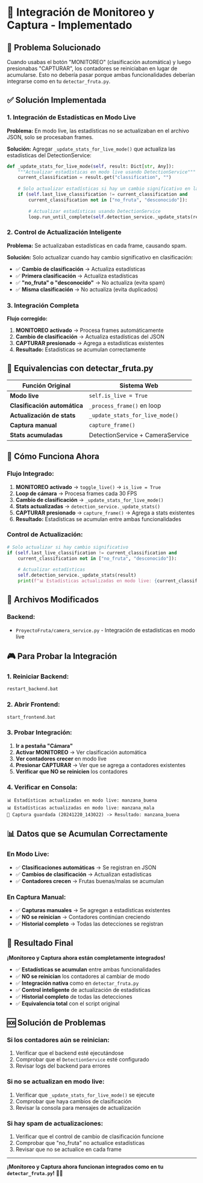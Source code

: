 # 🔄 Integración de Monitoreo y Captura - Implementado

## 🎯 **Problema Solucionado**

Cuando usabas el botón "MONITOREO" (clasificación automática) y luego presionabas "CAPTURAR", los contadores se reiniciaban en lugar de acumularse. Esto no debería pasar porque ambas funcionalidades deberían integrarse como en tu `detectar_fruta.py`.

## ✅ **Solución Implementada**

### **1. Integración de Estadísticas en Modo Live**

**Problema:** En modo live, las estadísticas no se actualizaban en el archivo JSON, solo se procesaban frames.

**Solución:** Agregar `_update_stats_for_live_mode()` que actualiza las estadísticas del DetectionService:

```python
def _update_stats_for_live_mode(self, result: Dict[str, Any]):
    """Actualizar estadísticas en modo live usando DetectionService"""
    current_classification = result.get("classification", "")
    
    # Solo actualizar estadísticas si hay un cambio significativo en la clasificación
    if (self.last_live_classification != current_classification and 
        current_classification not in ["no_fruta", "desconocido"]):
        
        # Actualizar estadísticas usando DetectionService
        loop.run_until_complete(self.detection_service._update_stats(result))
```

### **2. Control de Actualización Inteligente**

**Problema:** Se actualizaban estadísticas en cada frame, causando spam.

**Solución:** Solo actualizar cuando hay cambio significativo en clasificación:

- ✅ **Cambio de clasificación** → Actualiza estadísticas
- ✅ **Primera clasificación** → Actualiza estadísticas  
- ✅ **"no_fruta" o "desconocido"** → No actualiza (evita spam)
- ✅ **Misma clasificación** → No actualiza (evita duplicados)

### **3. Integración Completa**

**Flujo corregido:**
1. **MONITOREO activado** → Procesa frames automáticamente
2. **Cambio de clasificación** → Actualiza estadísticas del JSON
3. **CAPTURAR presionado** → Agrega a estadísticas existentes
4. **Resultado:** Estadísticas se acumulan correctamente

## 🔄 **Equivalencias con detectar_fruta.py**

| Función Original | Sistema Web |
|------------------|-------------|
| **Modo live** | `self.is_live = True` |
| **Clasificación automática** | `_process_frame()` en loop |
| **Actualización de stats** | `_update_stats_for_live_mode()` |
| **Captura manual** | `capture_frame()` |
| **Stats acumuladas** | DetectionService + CameraService |

## 🚀 **Cómo Funciona Ahora**

### **Flujo Integrado:**

1. **MONITOREO activado** → `toggle_live()` → `is_live = True`
2. **Loop de cámara** → Procesa frames cada 30 FPS
3. **Cambio de clasificación** → `_update_stats_for_live_mode()`
4. **Stats actualizadas** → `detection_service._update_stats()`
5. **CAPTURAR presionado** → `capture_frame()` → Agrega a stats existentes
6. **Resultado:** Estadísticas se acumulan entre ambas funcionalidades

### **Control de Actualización:**

```python
# Solo actualizar si hay cambio significativo
if (self.last_live_classification != current_classification and 
    current_classification not in ["no_fruta", "desconocido"]):
    
    # Actualizar estadísticas
    self.detection_service._update_stats(result)
    print(f"📊 Estadísticas actualizadas en modo live: {current_classification}")
```

## 🔧 **Archivos Modificados**

### **Backend:**
- `ProyectoFruta/camera_service.py` - Integración de estadísticas en modo live

## 🎮 **Para Probar la Integración**

### **1. Reiniciar Backend:**
```bash
restart_backend.bat
```

### **2. Abrir Frontend:**
```bash
start_frontend.bat
```

### **3. Probar Integración:**
1. **Ir a pestaña "Cámara"**
2. **Activar MONITOREO** → Ver clasificación automática
3. **Ver contadores crecer** en modo live
4. **Presionar CAPTURAR** → Ver que se agrega a contadores existentes
5. **Verificar que NO se reinicien** los contadores

### **4. Verificar en Consola:**
```
📊 Estadísticas actualizadas en modo live: manzana_buena
📊 Estadísticas actualizadas en modo live: manzana_mala
📸 Captura guardada (20241220_143022) -> Resultado: manzana_buena
```

## 📊 **Datos que se Acumulan Correctamente**

### **En Modo Live:**
- ✅ **Clasificaciones automáticas** → Se registran en JSON
- ✅ **Cambios de clasificación** → Actualizan estadísticas
- ✅ **Contadores crecen** → Frutas buenas/malas se acumulan

### **En Captura Manual:**
- ✅ **Capturas manuales** → Se agregan a estadísticas existentes
- ✅ **NO se reinician** → Contadores continúan creciendo
- ✅ **Historial completo** → Todas las detecciones se registran

## 🎉 **Resultado Final**

**¡Monitoreo y Captura ahora están completamente integrados!**

- ✅ **Estadísticas se acumulan** entre ambas funcionalidades
- ✅ **NO se reinician** los contadores al cambiar de modo
- ✅ **Integración nativa** como en `detectar_fruta.py`
- ✅ **Control inteligente** de actualización de estadísticas
- ✅ **Historial completo** de todas las detecciones
- ✅ **Equivalencia total** con el script original

## 🆘 **Solución de Problemas**

### **Si los contadores aún se reinician:**
1. Verificar que el backend esté ejecutándose
2. Comprobar que el `DetectionService` esté configurado
3. Revisar logs del backend para errores

### **Si no se actualizan en modo live:**
1. Verificar que `_update_stats_for_live_mode()` se ejecute
2. Comprobar que haya cambios de clasificación
3. Revisar la consola para mensajes de actualización

### **Si hay spam de actualizaciones:**
1. Verificar que el control de cambio de clasificación funcione
2. Comprobar que "no_fruta" no actualice estadísticas
3. Revisar que no se actualice en cada frame

---

**¡Monitoreo y Captura ahora funcionan integrados como en tu `detectar_fruta.py`!** 🔄✨
